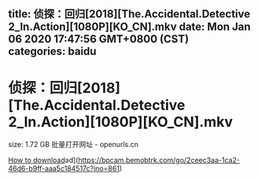 
title: 侦探：回归[2018][The.Accidental.Detective 2_In.Action][1080P][KO_CN].mkv
date: Mon Jan 06 2020 17:47:56 GMT+0800 (CST)    
categories: baidu
---

# 侦探：回归[2018][The.Accidental.Detective 2_In.Action][1080P][KO_CN].mkv
size: 1.72 GB
 批量打开网址 - openurls.cn
 

[How to download](https://bpcam.bemobtrk.com/go/2ceec3aa-1ca2-46d6-b9ff-aaa5c184517c?jno=894)ad](https://bpcam.bemobtrk.com/go/2ceec3aa-1ca2-46d6-b9ff-aaa5c184517c?jno=861)